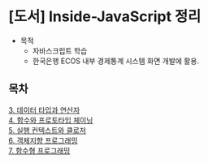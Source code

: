 # [도서] Inside-JavaScript 정리
* 목적 
  - 자바스크립트 학습
  - 한국은행 ECOS 내부 경제통계 시스템 화면 개발에 활용.

## 목차
[3. 데이터 타입과 연산자](https://github.com/Jung9928/Inside-JavaScript/tree/master/Description/03_%EB%8D%B0%EC%9D%B4%ED%84%B0%20%ED%83%80%EC%9E%85%EA%B3%BC%20%EC%97%B0%EC%82%B0%EC%9E%90/03.md)     
[4. 함수와 프로토타입 체이닝](https://github.com/Jung9928/Inside-JavaScript/tree/master/Description/04_%ED%95%A8%EC%88%98%EC%99%80%20%ED%94%84%EB%A1%9C%ED%86%A0%ED%83%80%EC%9E%85%20%EC%B2%B4%EC%9D%B4%EB%8B%9D/04.md)      
[5. 실행 컨텍스트와 클로저](https://github.com/Jung9928/Inside-JavaScript/blob/master/Description/05_%EC%8B%A4%ED%96%89%20%EC%BB%A8%ED%85%8D%EC%8A%A4%ED%8A%B8%EC%99%80%20%ED%81%B4%EB%A1%9C%EC%A0%80/05.md)   
[6. 객체지향 프로그래밍](https://github.com/Jung9928/Inside-JavaScript/blob/master/Description/06_%EA%B0%9D%EC%B2%B4%EC%A7%80%ED%96%A5%20%ED%94%84%EB%A1%9C%EA%B7%B8%EB%9E%98%EB%B0%8D/06.md)   
[7. 함수형 프로그래밍](https://github.com/Jung9928/Inside-JavaScript/blob/master/Description/07_%ED%95%A8%EC%88%98%ED%98%95%20%ED%94%84%EB%A1%9C%EA%B7%B8%EB%9E%98%EB%B0%8D/07.md)   
